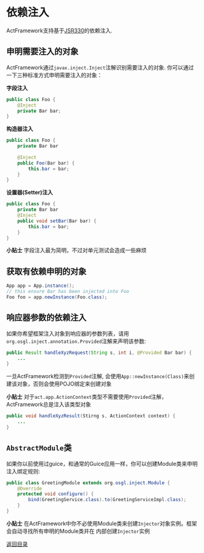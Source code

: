 # 依赖注入

ActFramework支持基于[JSR330](https://jcp.org/en/jsr/detail?id=330)的依赖注入. 

## 申明需要注入的对象

ActFramework通过`javax.inject.Inject`注解识别需要注入的对象. 你可以通过一下三种标准方式申明需要注入的对象：

**字段注入**

```java
public class Foo {
    @Inject
    private Bar bar;
}
```

**构造器注入**

```java
public class Foo {
    private Bar bar
    
    @Inject
    public Foo(Bar bar) {
        this.bar = bar;
    }
}
```

**设置器(Setter)注入**

```java
public class Foo {
    private Bar bar
    @Inject
    public void setBar(Bar bar) {
        this.bar = bar;
    }
}
```

**小贴士** 字段注入最为简明，不过对单元测试会造成一些麻烦

## 获取有依赖申明的对象

```java
App app = App.instance();
// this ensure Bar has been injected into Foo
Foo foo = app.newInstance(Foo.class);
```

## 响应器参数的依赖注入

如果你希望框架注入对象到响应器的参数列表，请用`org.osgl.inject.annotation.Provided`注解来声明该参数:

```java
public Result handleXyzRequest(String s, int i, @Provided Bar bar) {
    ...
}
```

一旦ActFramework检测到`Provided`注解, 会使用`App::newInstance(Class)`来创建该对象，否则会使用POJO绑定来创建对象

**小贴士** 对于`act.app.ActionContext`类型不需要使用`Provided`注解，ActFramework总是注入该类型对象

```java
public void handleXyzResult(Stirng s, ActionContext context) {
    ...
}
```

## `AbstractModule`类

如果你以前使用过guice，和通常的Guice应用一样，你可以创建Module类来申明注入绑定规则:

```java
public class GreetingModule extends org.osgl.inject.Module {
    @Override
    protected void configure() {
        bind(GreetingService.class).to(GreetingServiceImpl.class);
    }
}
```

**小贴士** 在ActFramework中你不必使用Module类来创建`Injector`对象实例。框架会自动寻找所有申明的Module类并在
内部创建`Injector`实例

[返回目录](index.md)
